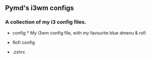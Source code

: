 ## Pymd's i3wm configs

### A collection of my i3 config files. 

* config
      * My i3wm config file, with my favourite blue dmenu & rofi
* Rofi config

* .zshrc
